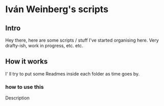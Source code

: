 # Iván Weinberg's scripts

## Intro

Hey there, here are some scripts / stuff I've started organising here. Very drafty-ish, work in progress, etc. etc.

## How it works
I' ll try to put some Readmes inside each folder as time goes by.

### how to use this

Description